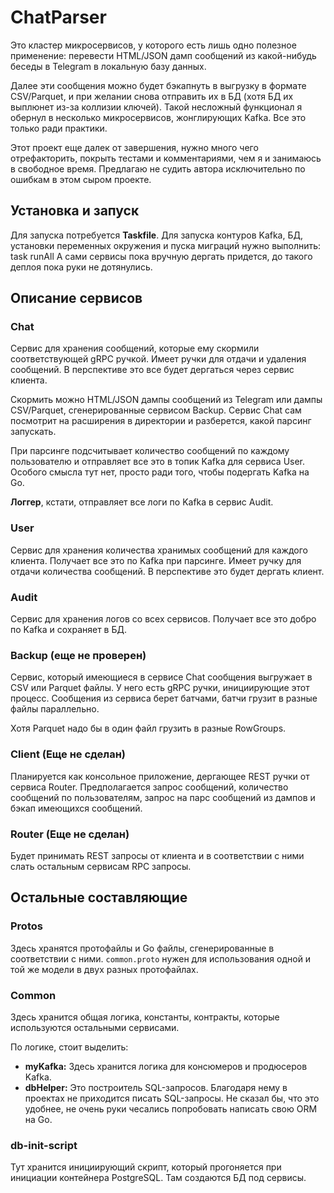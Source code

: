 # ChatParser

Это кластер микросервисов, у которого есть лишь одно полезное применение: перевести HTML/JSON дамп сообщений из какой-нибудь беседы в Telegram в локальную базу данных.

Далее эти сообщения можно будет бэкапнуть в выгрузку в формате CSV/Parquet, и при желании снова отправить их в БД (хотя БД их выплюнет из-за коллизии ключей). Такой несложный функционал я обернул в несколько микросервисов, жонглирующих Kafka. Все это только ради практики.

Этот проект еще далек от завершения, нужно много чего отрефакторить, покрыть тестами и комментариями, чем я и занимаюсь в свободное время. Предлагаю не судить автора исключительно по ошибкам в этом сыром проекте.

## Установка и запуск

Для запуска потребуется **Taskfile**. Для запуска контуров Kafka, БД, установки переменных окружения и пуска миграций нужно выполнить:
task runAll
А сами сервисы пока вручную дергать придется, до такого деплоя пока руки не дотянулись.

## Описание сервисов

### Chat
Сервис для хранения сообщений, которые ему скормили соответствующей gRPC ручкой. Имеет ручки для отдачи и удаления сообщений. В перспективе это все будет дергаться через сервис клиента.

Скормить можно HTML/JSON дампы сообщений из Telegram или дампы CSV/Parquet, сгенерированные сервисом Backup. Сервис Chat сам посмотрит на расширения в директории и разберется, какой парсинг запускать.

При парсинге подсчитывает количество сообщений по каждому пользователю и отправляет все это в топик Kafka для сервиса User. Особого смысла тут нет, просто ради того, чтобы подергать Kafka на Go.

**Логгер**, кстати, отправляет все логи по Kafka в сервис Audit.

### User
Сервис для хранения количества хранимых сообщений для каждого клиента. Получает все это по Kafka при парсинге. Имеет ручку для отдачи количества сообщений. В перспективе это будет дергать клиент.

### Audit
Сервис для хранения логов со всех сервисов. Получает все это добро по Kafka и сохраняет в БД.

### Backup (еще не проверен)
Сервис, который имеющиеся в сервисе Chat сообщения выгружает в CSV или Parquet файлы. У него есть gRPC ручки, инициирующие этот процесс. Сообщения из сервиса берет батчами, батчи грузит в разные файлы параллельно.

Хотя Parquet надо бы в один файл грузить в разные RowGroups.

### Client (Еще не сделан)
Планируется как консольное приложение, дергающее REST ручки от сервиса Router. Предполагается запрос сообщений, количество сообщений по пользователям, запрос на парс сообщений из дампов и бэкап имеющихся сообщений.

### Router (Еще не сделан)
Будет принимать REST запросы от клиента и в соответствии с ними слать остальным сервисам RPC запросы.

## Остальные составляющие

### Protos
Здесь хранятся протофайлы и Go файлы, сгенерированные в соответствии с ними. `common.proto` нужен для использования одной и той же модели в двух разных протофайлах.

### Common
Здесь хранится общая логика, константы, контракты, которые используются остальными сервисами.

По логике, стоит выделить:
- **myKafka:** Здесь хранится логика для консюмеров и продюсеров Kafka.
- **dbHelper:** Это построитель SQL-запросов. Благодаря нему в проектах не приходится писать SQL-запросы. Не сказал бы, что это удобнее, не очень руки чесались попробовать написать свою ORM на Go.

### db-init-script
Тут хранится инициирующий скрипт, который прогоняется при инициации контейнера PostgreSQL. Там создаются БД под сервисы.
